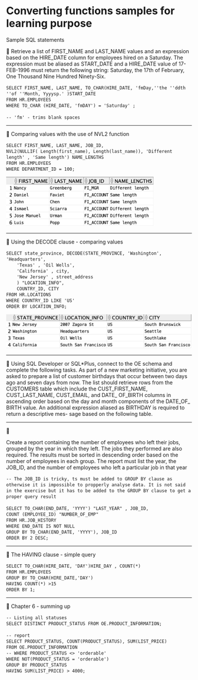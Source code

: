 # Converting functions samples for learning purpose

Sample SQL statements

:wrench: 
Retrieve a list of FIRST_NAME and LAST_NAME values and an expression based on the HIRE_DATE column for employees hired on a Saturday. The expression must be aliased as START_DATE and a HIRE_DATE value of 17-FEB-1996 must return the following string:
Saturday, the 17th of February, One Thousand Nine Hundred Ninety-Six.
 
    SELECT FIRST_NAME, LAST_NAME, TO_CHAR(HIRE_DATE, 'fmDay,''the ''ddth ''of ''Month, Yyyysp.' )START_DATE
    FROM HR.EMPLOYEES
    WHERE TO_CHAR (HIRE_DATE, 'fmDAY') = 'Saturday' ;
    
    -- 'fm' - trims blank spaces
---
:wrench: Comparing values with the use of NVL2 function 

    SELECT FIRST_NAME, LAST_NAME, JOB_ID,
    NVL2(NULLIF( Length(first_name), Length(last_name)), 'Different length' , 'Same length') NAME_LENGTHS
    FROM HR.EMPLOYEES
    WHERE DEPARTMENT_ID = 100;
    
<img src="https://github.com/pawlowskaanna/sandbox-sql/blob/master/05-conversion-functions/pictures/ch05-nvl2-clause.png" width="400">

---
:wrench: Using the DECODE clause - comparing values 

    SELECT state_province, DECODE(STATE_PROVINCE, 'Washington', 'Headquarters', 
        'Texas' , 'Oil Wells',
        'California' , city,
        'New Jersey' , street_address
        ) "LOCATION_INFO",
        COUNTRY_ID, CITY
    FROM HR.LOCATIONS
    WHERE COUNTRY_ID LIKE 'US'
    ORDER BY LOCATION_INFO;

<img src="https://github.com/pawlowskaanna/sandbox-sql/blob/master/05-conversion-functions/pictures/ch05-decode-clause.png" width="550">


---
:wrench:
Using SQL Developer or SQL*Plus, connect to the OE schema and complete the following tasks.
As part of a new marketing initiative, you are asked to prepare a list of customer birthdays that occur
between two days ago and seven days from now. The list should retrieve rows from the CUSTOMERS table which include the CUST_FIRST_NAME, CUST_LAST_NAME, CUST_EMAIL, and DATE_ OF_BIRTH columns in ascending order based on the day and month components of the DATE_OF_ BIRTH value. An additional expression aliased as BIRTHDAY is required to return a descriptive mes- sage based on the following table.


---
:wrench:

Create a report containing the number of employees who left their jobs, grouped by the year in which they left. The jobs they performed are also required. The results must be sorted in descending order based on the number of employees in each group. The report must list the year, the JOB_ID, and the number of employees who left a particular job in that year

    -- The JOB_ID is tricky, ts must be added to GROUP BY clause as otherwise it is impossible to propperly analyse data. It is not said in the exercise but it has to be added to the GROUP BY clause to get a proper query result
    
    SELECT TO_CHAR(END_DATE, 'YYYY') "LAST_YEAR" , JOB_ID,
    COUNT (EMPLOYEE_ID) "NUMBER_OF_EMP"
    FROM HR.JOB_HISTORY
    WHERE END_DATE IS NOT NULL
    GROUP BY TO_CHAR(END_DATE, 'YYYY'), JOB_ID
    ORDER BY 2 DESC;

---
:wrench: The HAVING clause - simple query

    SELECT TO_CHAR(HIRE_DATE, 'DAY')HIRE_DAY , COUNT(*) 
    FROM HR.EMPLOYEES 
    GROUP BY TO_CHAR(HIRE_DATE,'DAY')
    HAVING COUNT(*) >15
    ORDER BY 1;

---
:wrench: Chapter 6 - summing up

    -- Listing all statuses
    SELECT DISTINCT PRODUCT_STATUS FROM OE.PRODUCT_INFORMATION;

    -- report
    SELECT PRODUCT_STATUS, COUNT(PRODUCT_STATUS), SUM(LIST_PRICE)
    FROM OE.PRODUCT_INFORMATION
    -- WHERE PRODUCT_STATUS <> 'orderable'
    WHERE NOT(PRODUCT_STATUS = 'orderable')
    GROUP BY PRODUCT_STATUS 
    HAVING SUM(LIST_PRICE) > 4000;             
